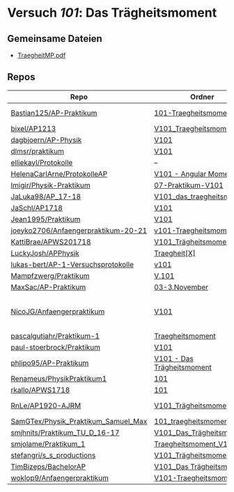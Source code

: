 # Versuch *101*: Das Trägheitsmoment

## Gemeinsame Dateien
- [TraegheitMP.pdf](https://docs.google.com/viewer?url=https://raw.githubusercontent.com/JaSchl/AP1718/master/V101/TraegheitMP.pdf)

## Repos

|                                       Repo                                       |                                                                         Ordner                                                                         |                                                                                                                                                                                                                                                                                                            PDFs                                                                                                                                                                                                                                                                                                            |
|----------------------------------------------------------------------------------|--------------------------------------------------------------------------------------------------------------------------------------------------------|----------------------------------------------------------------------------------------------------------------------------------------------------------------------------------------------------------------------------------------------------------------------------------------------------------------------------------------------------------------------------------------------------------------------------------------------------------------------------------------------------------------------------------------------------------------------------------------------------------------------------|
|[Bastian125/AP-Praktikum](../repo/Bastian125/AP-Praktikum)                        |[101-Traegheitsmoment](https://github.com/Bastian125/AP-Praktikum/tree/master/101-Traegheitsmoment)                                                     |[101 - Das Trägheitsmoment.pdf](https://docs.google.com/viewer?url=https://raw.githubusercontent.com/Bastian125/AP-Praktikum/master/Versuche/101%20-%20Das%20Tr%C3%A4gheitsmoment.pdf)                                                                                                                                                                                                                                                                                                                                                                                                                                      |
|[bixel/AP1213](../repo/bixel/AP1213)                                              |[V101_Traegheitsmoment](https://github.com/bixel/AP1213/tree/master/V101_Traegheitsmoment)                                                              |[00_protokoll.pdf](https://docs.google.com/viewer?url=https://raw.githubusercontent.com/bixel/AP1213/master/V101_Traegheitsmoment/00_protokoll.pdf)                                                                                                                                                                                                                                                                                                                                                                                                                                                                         |
|[dagbjoern/AP-Physik](../repo/dagbjoern/AP-Physik)                                |[V101](https://github.com/dagbjoern/AP-Physik/tree/master/V101)                                                                                         |[main.pdf](https://docs.google.com/viewer?url=https://raw.githubusercontent.com/dagbjoern/AP-Physik/master/V101/main.pdf)                                                                                                                                                                                                                                                                                                                                                                                                                                                                                                   |
|[dlmsr/praktikum](../repo/dlmsr/praktikum)                                        |[V101](https://github.com/dlmsr/praktikum/tree/master/V101)                                                                                             |–                                                                                                                                                                                                                                                                                                                                                                                                                                                                                                                                                                                                                           |
|[elliekayl/Protokolle](../repo/elliekayl/Protokolle)                              |–                                                                                                                                                       |[V101_Trägheitsmoment.pdf](https://docs.google.com/viewer?url=https://raw.githubusercontent.com/elliekayl/Protokolle/master/V100-V354/V101_Tr%C3%A4gheitsmoment.pdf)                                                                                                                                                                                                                                                                                                                                                                                                                                                        |
|[HelenaCarlArne/ProtokolleAP](../repo/HelenaCarlArne/ProtokolleAP)                |[V101 - Angular Momentum](https://github.com/HelenaCarlArne/ProtokolleAP/tree/master/V101%20-%20Angular%20Momentum)                                     |–                                                                                                                                                                                                                                                                                                                                                                                                                                                                                                                                                                                                                           |
|[Imigir/Physik-Praktikum](../repo/Imigir/Physik-Praktikum)                        |[07-Praktikum-V101](https://github.com/Imigir/Physik-Praktikum/tree/master/07-Praktikum-V101)                                                           |–                                                                                                                                                                                                                                                                                                                                                                                                                                                                                                                                                                                                                           |
|[JaLuka98/AP_17-18](../repo/JaLuka98/AP_17-18)                                    |[V101_das_traegheitsmoment](https://github.com/JaLuka98/AP_17-18/tree/master/V101_das_traegheitsmoment)                                                 |[main.pdf](https://docs.google.com/viewer?url=https://raw.githubusercontent.com/NicoWeio/awesome-ap-pdfs/main/JaLuka98%E2%88%95AP_17-18/101/main.pdf) \*                                                                                                                                                                                                                                                                                                                                                                                                                                                                    |
|[JaSchl/AP1718](../repo/JaSchl/AP1718)                                            |[V101](https://github.com/JaSchl/AP1718/tree/master/V101)                                                                                               |[protokollneu.pdf](https://docs.google.com/viewer?url=https://raw.githubusercontent.com/JaSchl/AP1718/master/V101/protokollneu.pdf)                                                                                                                                                                                                                                                                                                                                                                                                                                                                                         |
|[Jean1995/Praktikum](../repo/Jean1995/Praktikum)                                  |[V101](https://github.com/Jean1995/Praktikum/tree/master/V101)                                                                                          |[V101.pdf](https://docs.google.com/viewer?url=https://raw.githubusercontent.com/Jean1995/Praktikum/master/Protokolle_Fertig/V101.pdf)                                                                                                                                                                                                                                                                                                                                                                                                                                                                                       |
|[joeyko2706/Anfaengerpraktikum-20-21](../repo/joeyko2706/Anfaengerpraktikum-20-21)|[v101-Traegheitsmomente](https://github.com/joeyko2706/Anfaengerpraktikum-20-21/tree/main/v101-Traegheitsmomente)                                       |[v101.pdf](https://docs.google.com/viewer?url=https://raw.githubusercontent.com/joeyko2706/Anfaengerpraktikum-20-21/main/Protokolle/v101.pdf)                                                                                                                                                                                                                                                                                                                                                                                                                                                                               |
|[KattiBrae/APWS201718](../repo/KattiBrae/APWS201718)                              |[V101_Trägheitsmoment](https://github.com/KattiBrae/APWS201718/tree/master/AP1/V101_Tr%C3%A4gheitsmoment)                                               |–                                                                                                                                                                                                                                                                                                                                                                                                                                                                                                                                                                                                                           |
|[LuckyJosh/APPhysik](../repo/LuckyJosh/APPhysik)                                  |[Traegheit[X]](https://github.com/LuckyJosh/APPhysik/tree/master/Traegheit%5BX%5D)                                                                      |–                                                                                                                                                                                                                                                                                                                                                                                                                                                                                                                                                                                                                           |
|[lukas-bert/AP-1-Versuchsprotokolle](../repo/lukas-bert/AP-1-Versuchsprotokolle)  |[v101](https://github.com/lukas-bert/AP-1-Versuchsprotokolle/tree/main/v101)                                                                            |–                                                                                                                                                                                                                                                                                                                                                                                                                                                                                                                                                                                                                           |
|[Mampfzwerg/Praktikum](../repo/Mampfzwerg/Praktikum)                              |[V.101](https://github.com/Mampfzwerg/Praktikum/tree/master/V.101)                                                                                      |[main.pdf](https://docs.google.com/viewer?url=https://raw.githubusercontent.com/Mampfzwerg/Praktikum/master/V.101/latex-template/main.pdf)                                                                                                                                                                                                                                                                                                                                                                                                                                                                                  |
|[MaxSac/AP-Praktikum](../repo/MaxSac/AP-Praktikum)                                |[03-3.November](https://github.com/MaxSac/AP-Praktikum/tree/master/03-3.November)                                                                       |[main.pdf](https://docs.google.com/viewer?url=https://raw.githubusercontent.com/MaxSac/AP-Praktikum/master/03-3.November/build/main.pdf)                                                                                                                                                                                                                                                                                                                                                                                                                                                                                    |
|[NicoJG/Anfaengerpraktikum](../repo/NicoJG/Anfaengerpraktikum)                    |[V101](https://github.com/NicoJG/Anfaengerpraktikum/tree/master/V101)                                                                                   |[Abgabe.pdf](https://docs.google.com/viewer?url=https://raw.githubusercontent.com/NicoJG/Anfaengerpraktikum/master/V101/Abgabe.pdf)<br/>[Abgabe_korrigiert.pdf](https://docs.google.com/viewer?url=https://raw.githubusercontent.com/NicoJG/Anfaengerpraktikum/master/V101/Abgabe_korrigiert.pdf)<br/>[main.pdf](https://docs.google.com/viewer?url=https://raw.githubusercontent.com/NicoWeio/awesome-ap-pdfs/main/NicoJG%E2%88%95Anfaengerpraktikum/101/main.pdf) \*<br/>[V101_Feedback.pdf](https://docs.google.com/viewer?url=https://raw.githubusercontent.com/NicoJG/Anfaengerpraktikum/master/V101/V101_Feedback.pdf)|
|[pascalgutjahr/Praktikum-1](../repo/pascalgutjahr/Praktikum-1)                    |[Traegheitsmoment](https://github.com/pascalgutjahr/Praktikum-1/tree/master/Traegheitsmoment)                                                           |–                                                                                                                                                                                                                                                                                                                                                                                                                                                                                                                                                                                                                           |
|[paul-stoerbrock/Praktikum](../repo/paul-stoerbrock/Praktikum)                    |[V101](https://github.com/paul-stoerbrock/Praktikum/tree/master/V101)                                                                                   |[V101.pdf](https://docs.google.com/viewer?url=https://raw.githubusercontent.com/NicoWeio/awesome-ap-pdfs/main/paul-stoerbrock%E2%88%95Praktikum/101/V101.pdf) \*                                                                                                                                                                                                                                                                                                                                                                                                                                                            |
|[phlipo95/AP-Praktikum](../repo/phlipo95/AP-Praktikum)                            |[V101 - Das Trägheitsmoment](https://github.com/phlipo95/AP-Praktikum/tree/master/V101%20-%20Das%20Tr%C3%A4gheitsmoment)                                |[main.pdf](https://docs.google.com/viewer?url=https://raw.githubusercontent.com/NicoWeio/awesome-ap-pdfs/main/phlipo95%E2%88%95AP-Praktikum/101/main.pdf) \*                                                                                                                                                                                                                                                                                                                                                                                                                                                                |
|[Renameus/PhysikPraktikum1](../repo/Renameus/PhysikPraktikum1)                    |[101](https://github.com/Renameus/PhysikPraktikum1/tree/master/Versuche/101)                                                                            |[protokoll.pdf](https://docs.google.com/viewer?url=https://raw.githubusercontent.com/Renameus/PhysikPraktikum1/master/Versuche/101/protokoll.pdf)                                                                                                                                                                                                                                                                                                                                                                                                                                                                           |
|[rkallo/APWS1718](../repo/rkallo/APWS1718)                                        |[101](https://github.com/rkallo/APWS1718/tree/master/101)                                                                                               |[Korrektur .pdf](https://docs.google.com/viewer?url=https://raw.githubusercontent.com/rkallo/APWS1718/master/101/Korrektur%20.pdf)                                                                                                                                                                                                                                                                                                                                                                                                                                                                                          |
|[RnLe/AP1920-AJRM](../repo/RnLe/AP1920-AJRM)                                      |[V101_Trägheitsmoment](https://github.com/RnLe/AP1920-AJRM/tree/master/V101_Tr%C3%A4gheitsmoment)                                                       |[V101 Das Trägheitsmoment.pdf](https://docs.google.com/viewer?url=https://raw.githubusercontent.com/RnLe/AP1920-AJRM/master/V101_Tr%C3%A4gheitsmoment/V101%20Das%20Tr%C3%A4gheitsmoment.pdf)                                                                                                                                                                                                                                                                                                                                                                                                                                |
|[SamGTex/Physik_Praktikum_Samuel_Max](../repo/SamGTex/Physik_Praktikum_Samuel_Max)|[101_traegheitsmoment](https://github.com/SamGTex/Physik_Praktikum_Samuel_Max/tree/master/101_traegheitsmoment)                                         |[main.pdf](https://docs.google.com/viewer?url=https://raw.githubusercontent.com/NicoWeio/awesome-ap-pdfs/main/SamGTex%E2%88%95Physik_Praktikum_Samuel_Max/101/main.pdf) \*                                                                                                                                                                                                                                                                                                                                                                                                                                                  |
|[smjhnits/Praktikum_TU_D_16-17](../repo/smjhnits/Praktikum_TU_D_16-17)            |[V101_Das_Trägheitsmoment](https://github.com/smjhnits/Praktikum_TU_D_16-17/tree/master/Anf%C3%A4ngerpraktikum/Protokolle/V101_Das_Tr%C3%A4gheitsmoment)|[V101.pdf](https://docs.google.com/viewer?url=https://raw.githubusercontent.com/smjhnits/Praktikum_TU_D_16-17/master/Anf%C3%A4ngerpraktikum/Fertige%20Protokolle/V101.pdf)                                                                                                                                                                                                                                                                                                                                                                                                                                                  |
|[smjolame/Praktikum_1](../repo/smjolame/Praktikum_1)                              |[Traegheitsmoment_V101](https://github.com/smjolame/Praktikum_1/tree/master/Traegheitsmoment_V101)                                                      |–                                                                                                                                                                                                                                                                                                                                                                                                                                                                                                                                                                                                                           |
|[stefangri/s_s_productions](../repo/stefangri/s_s_productions)                    |[V101_Trägheitsmoment](https://github.com/stefangri/s_s_productions/tree/master/PHY341/V101_Tr%C3%A4gheitsmoment)                                       |–                                                                                                                                                                                                                                                                                                                                                                                                                                                                                                                                                                                                                           |
|[TimBizeps/BachelorAP](../repo/TimBizeps/BachelorAP)                              |[V101_Das Trägheitsmoment](https://github.com/TimBizeps/BachelorAP/tree/master/V101_Das%20Tr%C3%A4gheitsmoment)                                         |–                                                                                                                                                                                                                                                                                                                                                                                                                                                                                                                                                                                                                           |
|[woklop9/Anfaengerpraktikum](../repo/woklop9/Anfaengerpraktikum)                  |[V101-Traegheitsmoment](https://github.com/lwitthaus/Anfaengerpraktikum/tree/master/V101-Traegheitsmoment)                                              |[main.pdf](https://docs.google.com/viewer?url=https://raw.githubusercontent.com/NicoWeio/awesome-ap-pdfs/main/woklop9%E2%88%95Anfaengerpraktikum/101/main.pdf) \*                                                                                                                                                                                                                                                                                                                                                                                                                                                           |
